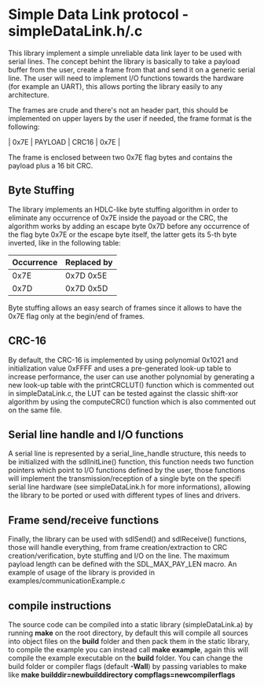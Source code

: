 # Simple Data Link protocol - simpleDataLink.h/.c
This library implement a simple unreliable data link layer to be used with serial lines.
The concept behint the library is basically to take a payload buffer from the user, create a frame from that and send it on a generic serial line.
The user will need to implement I/O functions towards the hardware (for example an UART), this allows porting the library easily to any architecture.

The frames are crude and there's not an header part, this should be implemented on upper layers by the user if needed, the frame format is the following:

| 0x7E | PAYLOAD | CRC16 | 0x7E |

The frame is enclosed between two 0x7E flag bytes and contains the payload plus a 16 bit CRC.

## Byte Stuffing
The library implements an HDLC-like byte stuffing algorithm in order to eliminate any occurrence of 0x7E inside the payoad or the CRC, the algorithm works by adding an escape byte 0x7D before any occurrence of the flag byte 0x7E or the escape byte itself, the latter gets its 5-th byte inverted, like in the following table:

|Occurrence|Replaced by|
|---|---|
|0x7E| 0x7D 0x5E |
|0x7D| 0x7D 0x5D |

Byte stuffing allows an easy search of frames since it allows to have the 0x7E flag only at the begin/end of frames.

## CRC-16
By default, the CRC-16 is implemented by using polynomial 0x1021 and initialization value 0xFFFF and uses a pre-generated look-up table to increase performance, the user can use another polynomial by generating a new look-up table with the printCRCLUT() function which is commented out in simpleDataLink.c, the LUT can be tested against the classic shift-xor algorithm by using the computeCRC() function which is also commented out on the same file.

## Serial line handle and I/O functions
A serial line is represented by a serial_line_handle structure, this needs to be initialized with the sdlInitLine() function, this function needs two function pointers which point to I/O functions defined by the user, those functions will implement the transmission/reception of a single byte on the specifi serial line hardware (see simpleDataLink.h for more informations), allowing the library to be ported or used with different types of lines and drivers.

## Frame send/receive functions
Finally, the library can be used with sdlSend() and sdlReceive() functions, those will handle everything, from frame creation/extraction to CRC creation/verification, byte stuffing and I/O on the line. The maximum payload length can be defined with the SDL_MAX_PAY_LEN macro.
An example of usage of the library is provided in examples/communicationExample.c

## compile instructions
The source code can be compiled into a static library (simpleDataLink.a) by running **make** on the root directory, by default this will compile all sources into object files on the **build** folder and then pack them in the static library, to compile the example you can instead call **make example**, again this will compile the example executable on the **build** folder.
You can change the build folder or compiler flags (default **-Wall**) by passing variables to make like **make builddir=newbuilddirectory compflags=newcompilerflags**
